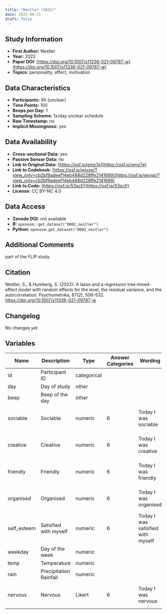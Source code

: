 ```yaml
---
title: "Nestler (2022)"
date: 2025-08-21
draft: false
---
```



## Study Information

- **First Author:** Nestler
- **Year:** 2022
- **Paper DOI:** [https://doi.org/10.1007/s11336-021-09787-w](https://doi.org/10.1007/s11336-021-09787-w)
- **Topics:** personality, affect, motivation

## Data Characteristics

- **Participants:** 85 (unclear)
- **Time Points:** 100
- **Beeps per Day:** 1
- **Sampling Scheme:** 1x/day unclear schedule
- **Raw Timestamp:** no
- **Implicit Missingness:** yes

## Data Availability

- **Cross-sectional Data:** yes
- **Passive Sensor Data:** no
- **Link to Original Data:** [https://osf.io/gmz7e](https://osf.io/gmz7e)
- **Link to Codebook:** [https://osf.io/wjysp/?view_only=cb2bf9adeef14eb488d228ffe2141699](https://osf.io/wjysp/?view_only=cb2bf9adeef14eb488d228ffe2141699)
- **Link to Code:** [https://osf.io/53scf/](https://osf.io/53scf/)
- **License:** CC BY-NC 4.0

## Data Access

- **Zenodo DOI:** not available
- **R:** `openesm::get_dataset("0002_nestler")`
- **Python:** `openesm.get_dataset("0002_nestler")`

## Additional Comments

part of the FLIP study


## Citation

Nestler, S., & Humberg, S. (2022). A lasso and a regression tree mixed-effect model with random effects for the level, the residual variance, and the autocorrelation. Psychometrika, 87(2), 506–532. https://doi.org/10.1007/s11336-021-09787-w




## Changelog

No changes yet.

## Variables

| Name | Description | Type | Answer Categories | Wording | Labels | Transformation | Source | Assessment Type | Construct | Comments |
|------|-------------|------|------------------|---------|--------|----------------|--------|----------------|----------|----------|
| id | Participant ID | categorical |  |  |  |  |  | Daily |  |  |
| day | Day of study | other |  |  |  |  |  | Daily |  |  |
| beep | Beep of the day | other |  |  |  |  |  | Daily |  |  |
| sociable | Sociable | numeric | 6 | Today I was sociable | 1 = not at all<br>6 = extremely | grand-mean centered |  | Daily | sociability, extraversion, big five |  |
| creative | Creative | numeric | 6 | Today I was creative | 1 = not at all<br>6 = extremely | grand-mean centered |  | Daily | creativity, openness, big five |  |
| friendly | Friendly | numeric | 6 | Today I was friendly | 1 = not at all<br>6 = extremely | grand-mean centered |  | Daily | friendliness, agreeableness, big five |  |
| organised | Organised | numeric | 6 | Today I was organised | 1 = not at all<br>6 = extremely | grand-mean centered |  | Daily | organisation, conscientiousness, big five |  |
| self_esteem | Satisfied with myself | numeric | 6 | Today I was satisfied with myself | 1 = not at all<br>6 = extremely | grand-mean centered | Rosenberg Self-Esteem Scale | Daily | self-esteem, self-concept |  |
| weekday | Day of the week | numeric |  |  |  |  |  | Daily |  |  |
| temp | Temperature | numeric |  |  |  |  |  | Daily |  |  |
| rain | Precipitation Rainfall | numeric |  |  |  |  |  | Daily |  |  |
| nervous | Nervous | Likert | 6 | Today I was nervous | 1 = not at all<br>6 = extremely | grand-mean centered |  | Daily | nervousness, negative affect, affect, neuroticism, big five |  |
